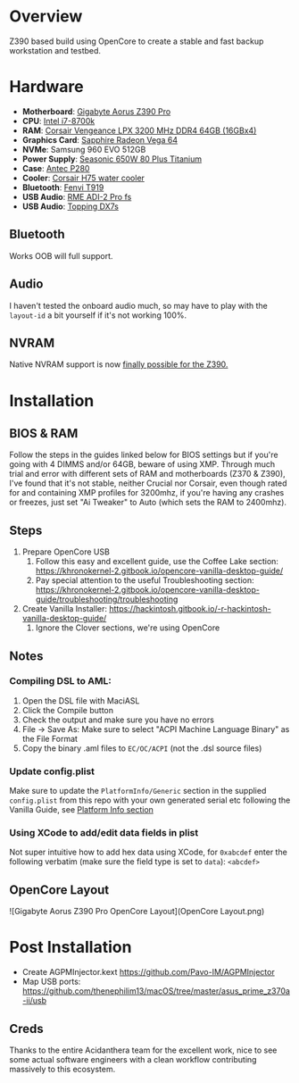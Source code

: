 # Overview

Z390 based build using OpenCore to create a stable and fast backup workstation and testbed. 

# Hardware

- **Motherboard**: [Gigabyte Aorus Z390 Pro](https://smile.amazon.com/GIGABYTE-Z390-AORUS-PRO-Motherboard/dp/B07HRZRBRJ/)
- **CPU**: [Intel i7-8700k](https://smile.amazon.com/gp/product/B07598VZR8/)
- **RAM**: [Corsair Vengeance LPX 3200 MHz DDR4 64GB (16GBx4)](https://smile.amazon.com/gp/product/B07CZ6Q7VT) 
- **Graphics Card**: [Sapphire Radeon Vega 64](https://smile.amazon.com/Saphire-Radeon-Rx-Vega-AMD/dp/B074SR3NBX/)
- **NVMe**: Samsung 960 EVO 512GB
- **Power Supply**: [Seasonic 650W 80 Plus Titanium](https://smile.amazon.com/gp/product/B01HXYRJYK)
- **Case**: [Antec P280](https://smile.amazon.com/gp/product/B005X3E5BO)
- **Cooler**: [Corsair H75 water cooler](https://smile.amazon.com/gp/product/B00FZHWFEW)
- **Bluetooth**: [Fenvi T919](https://smile.amazon.com/gp/product/B07VCCZS54)
- **USB Audio**: [RME ADI-2 Pro fs](https://www.rme-audio.de/adi-2-pro-fs.html)
- **USB Audio**: [Topping DX7s](https://www.amazon.com/Topping-Balanced-Headphone-Amplifier-2ES9038Q2M/dp/B07B4VFS21)

## Bluetooth

Works OOB will full support. 

## Audio 

I haven't tested the onboard audio much, so may have to play with the `layout-id` a bit yourself if it's not working 100%. 

## NVRAM 

Native NVRAM support is now [finally possible for the Z390.](https://www.reddit.com/r/hackintosh/comments/erd2th/nvram_for_all_300_series_users_rejoice/) 

# Installation

## BIOS & RAM

Follow the steps in the guides linked below for BIOS settings but if you're going with 4 DIMMS and/or 64GB, beware of using XMP. Through much trial and error with different sets of RAM and motherboards (Z370 & Z390), I've found that it's not stable, neither Crucial nor Corsair, even though rated for and containing XMP profiles for 3200mhz, if you're having any crashes or freezes, just set "Ai Tweaker" to Auto (which sets the RAM to 2400mhz). 

## Steps

1. Prepare OpenCore USB
   1. Follow this easy and excellent guide, use the Coffee Lake section: https://khronokernel-2.gitbook.io/opencore-vanilla-desktop-guide/
   2. Pay special attention to the useful Troubleshooting section: https://khronokernel-2.gitbook.io/opencore-vanilla-desktop-guide/troubleshooting/troubleshooting
2. Create Vanilla Installer: https://hackintosh.gitbook.io/-r-hackintosh-vanilla-desktop-guide/
   1. Ignore the Clover sections, we're using OpenCore

## Notes 

### Compiling DSL to AML:

1. Open the DSL file with MaciASL
2. Click the Compile button 
3. Check the output and make sure you have no errors
4. File -> Save As: Make sure to select "ACPI Machine Language Binary" as the File Format
5. Copy the binary .aml files to `EC/OC/ACPI` (not the .dsl source files)

### Update config.plist

Make sure to update the `PlatformInfo/Generic` section in the supplied `config.plist` from this repo with your own generated serial etc following the Vanilla Guide, see [Platform Info section](https://khronokernel-2.gitbook.io/opencore-vanilla-desktop-guide/config.plist/coffee-lake#coffee-lake)

### Using XCode to add/edit data fields in plist

Not super intuitive how to add hex data using XCode, for `0xabcdef` enter the following verbatim (make sure the field type is set to `data`): `<abcdef>`

## OpenCore Layout

![Gigabyte Aorus Z390 Pro OpenCore Layout](OpenCore Layout.png)

# Post Installation

* Create AGPMInjector.kext https://github.com/Pavo-IM/AGPMInjector
* Map USB ports: https://github.com/thenephilim13/macOS/tree/master/asus_prime_z370a-ii/usb

## Creds

Thanks to the entire Acidanthera team for the excellent work, nice to see some actual software engineers with a clean workflow contributing massively to this ecosystem. 
